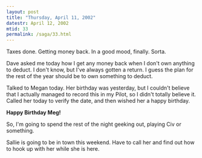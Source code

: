 ```yaml
---
layout: post
title: "Thursday, April 11, 2002"
datestr: April 12, 2002
mtid: 33
permalink: /saga/33.html
---
```


Taxes done. Getting money back. In a good mood, finally. Sorta.

Dave asked me today how I get any money back when I don't own anything to deduct.
I don't know, but I've always gotten a return. I guess the plan for the rest
of the year should be to own something to deduct.

Talked to Megan today. Her birthday was yesterday, but I couldn't believe that
I actually managed to record this in my Pilot, so I didn't totally believe it.
Called her today to verify the date, and then wished her a happy birthday.

**Happy Birthday Meg!**

So, I'm going to spend the rest of the night geeking out, playing Civ or something.

Sallie is going to be in town this weekend. Have to call her and find out how
to hook up with her while she is here.

